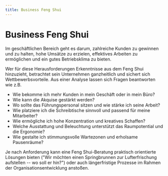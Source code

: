 ```yaml
---
title: Business Feng Shui
---
```


# Business Feng Shui

Im geschäftlichen Bereich geht es darum, zahlreiche Kunden zu gewinnen und zu halten, hohe Umsätze zu erzielen, effektives Arbeiten zu ermöglichen und ein gutes Betriebsklima zu bieten.

Wer für diese Herausforderungen Erkenntnisse aus dem Feng Shui hinzuzieht, betrachtet sein Unternehmen ganzheitlich und sichert sich Wettbewerbsvorteile. Aus einer Analyse lassen sich Fragen beantworten wie z.B.

- Wie bekomme ich mehr Kunden in mein Geschäft oder in mein Büro?
- Wie kann die Akquise gestärkt werden?
- Wo sollte das Führungspersonal sitzen und wie stärke ich seine Arbeit?
- Wie platziere ich die Schreibtische sinnvoll und passend für meine  Mitarbeiter?
- Wie ermögliche ich hohe Konzentration und kreatives Schaffen?
- Welche Ausstattung und Beleuchtung unterstützt das Raumpotential und die Ergonomie?
- Wie gestalte ich stimmungsvolle Wartezonen und erholsame Pausenräume?

Je nach Anforderung kann eine Feng Shui-Beratung praktisch orientierte Lösungen bieten ("Wir möchten einen Springbrunnen zur Lufterfrischung aufstellen -- wo soll er hin?") oder auch längerfristige Prozesse im Rahmen der Organisationsentwicklung anstoßen.
